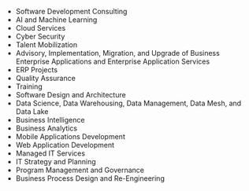 -   Software Development Consulting 
-   AI and Machine Learning
-   Cloud Services 
-   Cyber Security
-   Talent Mobilization
-   Advisory, Implementation, Migration, and Upgrade of Business Enterprise Applications and Enterprise Application Services
-   ERP Projects
-   Quality Assurance
-   Training
-   Software Design and Architecture
-   Data Science, Data Warehousing, Data Management, Data Mesh, and Data Lake
-   Business Intelligence
-   Business Analytics
-   Mobile Applications Development
-   Web Application Development 
-   Managed IT Services
-   IT Strategy and Planning
-   Program Management and Governance
-   Business Process Design and Re-Engineering